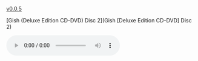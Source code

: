 [v0.0.5](https://github.com/littleflute/SmashingPumpkins/edit/master/README.md)
 
 
[Gish (Deluxe Edition CD-DVD) Disc 2](Gish [Deluxe Edition CD-DVD] Disc 2)

<audio controls id="player"> 
  <source src="https://littleflute.github.io/SmashingPumpkins/Gish [Deluxe Edition CD-DVD] Disc 2/01 Starla [#][2011 Mix].mp3" type="audio/mpeg">
Your browser does not support the audio element.
</audio>
<div id="xd"> 
</div>
<script>
var d = document.getElementById("xd"); 
var html = d.innerHTML; 
html += " acdc<br>Highway To Hell [REMST]<br>CD:<br>";
for(var n=1; n<=19; n++)
{	
 	html += fNewBtn(n);

} 
d.innerHTML = html;

var p = document.getElementById("player");
function f(i)
{
    var s = "https://littleflute.github.io/SmashingPumpkins/Gish [Deluxe Edition CD-DVD] Disc 2/";
    if(i==1)
    {
    	s += "01 Starla [#][2011 Mix]";
    }
    else if(i==2)
    {
    	s += "02 Siva [Peel Session]";
    }
    else if(i==3)
    {
    	s += "03 Honeyspider [Demo Version][Reel Time Demos-2011 Mix]";
    }
    else
    {
    	if(i<10) 
    	{
    		s += "0";
    	} 
    	s += i;
    	s += "_曲目 ";
    	s += i;
    }
    s += ".mp3";
    
    p.src = s; 
    p.play();
}
function fNewBtn(i)
{
	var rHTML = "";
    rHTML = "<button onclick='f(";
    rHTML += i;
    rHTML += ");'>";
    rHTML += i;
    rHTML += "</button>";
    return rHTML;
}
</script>
